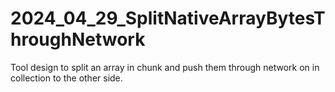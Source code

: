 # 2024_04_29_SplitNativeArrayBytesThroughNetwork
Tool design to split an array in chunk and push them through network on in collection to the other side.

